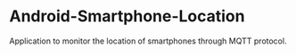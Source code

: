 # Android-Smartphone-Location

Application to monitor the location of smartphones through MQTT protocol.
